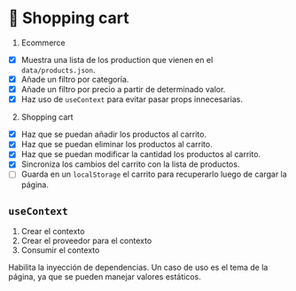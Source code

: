 # 🛒 Shopping cart

1. Ecommerce

- [x] Muestra una lista de los production que vienen en el `data/products.json`.
- [x] Añade un filtro por categoría.
- [x] Añade un filtro por precio a partir de determinado valor.
- [x] Haz uso de `useContext` para evitar pasar props innecesarias.

2. Shopping cart

- [x] Haz que se puedan añadir los productos al carrito.
- [x] Haz que se puedan eliminar los productos al carrito.
- [x] Haz que se puedan modificar la cantidad los productos al carrito.
- [x] Sincroniza los cambios del carrito con la lista de productos.
- [ ] Guarda en un `localStorage` el carrito para recuperarlo luego de cargar la página.

## `useContext`

1. Crear el contexto
2. Crear el proveedor para el contexto
3. Consumir el contexto

Habilita la inyección de dependencias. Un caso de uso es el tema de la página, ya que se pueden manejar valores estáticos.